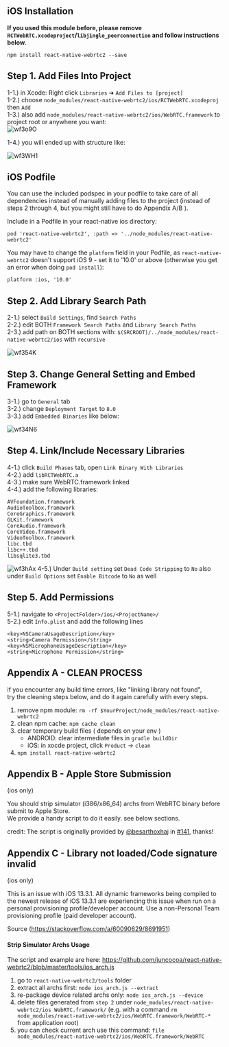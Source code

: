 ## iOS Installation

**If you used this module before, please remove `RCTWebRTC.xcodeproject`/`libjingle_peerconnection` and follow   instructions below.**

`npm install react-native-webrtc2 --save`  

## Step 1. Add Files Into Project

1-1.) in Xcode: Right click `Libraries` ➜ `Add Files to [project]`  
1-2.) choose `node_modules/react-native-webrtc2/ios/RCTWebRTC.xcodeproj` then `Add`  
1-3.) also add `node_modules/react-native-webrtc2/ios/WebRTC.framework` to project root or anywhere you want:  
![wf3o9O](https://s1.ax1x.com/2020/09/17/wf3o9O.png)

1-4.) you will ended up with structure like:  

![wf3WH1](https://s1.ax1x.com/2020/09/17/wf3WH1.png)

## iOS Podfile

You can use the included podspec in your podfile to take care of all dependencies instead of manually adding files to the project (instead of steps 2 through 4, but you might still have to do Appendix A/B ).

Include in a Podfile in your react-native ios directory:

```
pod 'react-native-webrtc2', :path => '../node_modules/react-native-webrtc2'
```

You may have to change the `platform` field in your Podfile, as `react-native-webrtc2` doesn't support iOS 9 - set it to '10.0' or above (otherwise you get an error when doing `pod install`):

```
platform :ios, '10.0'
```

## Step 2. Add Library Search Path

2-1.) select `Build Settings`, find `Search Paths`  
2-2.) edit BOTH `Framework Search Paths` and `Library Search Paths`  
2-3.) add path on BOTH sections with: `$(SRCROOT)/../node_modules/react-native-webrtc2/ios` with `recursive`  

![wf354K](https://s1.ax1x.com/2020/09/17/wf354K.png)

## Step 3. Change General Setting and Embed Framework

3-1.) go to `General` tab  
3-2.) change `Deployment Target` to `8.0`  
3-3.) add `Embedded Binaries` like below:  

![wf34N6](https://s1.ax1x.com/2020/09/17/wf34N6.png)


## Step 4. Link/Include Necessary Libraries


4-1.) click `Build Phases` tab, open `Link Binary With Libraries`  
4-2.) add `libRCTWebRTC.a`  
4-3.) make sure WebRTC.framework linked  
4-4.) add the following libraries:  

```
AVFoundation.framework
AudioToolbox.framework
CoreGraphics.framework
GLKit.framework
CoreAudio.framework
CoreVideo.framework
VideoToolbox.framework
libc.tbd
libc++.tbd
libsqlite3.tbd
```
![wf3hAx](https://s1.ax1x.com/2020/09/17/wf3hAx.png)
4-5.) Under `Build setting` set `Dead Code Stripping` to `No` also under `Build Options` set `Enable Bitcode` to `No` as well  



## Step 5. Add Permissions

5-1.) navigate to `<ProjectFolder>/ios/<ProjectName>/`  
5-2.) edit `Info.plist` and add the following lines

```
<key>NSCameraUsageDescription</key>
<string>Camera Permission</string>
<key>NSMicrophoneUsageDescription</key>
<string>Microphone Permission</string>
```

## Appendix A - CLEAN PROCESS

if you encounter any build time errors, like "linking library not found",  
try the cleaning steps below, and do it again carefully with every steps.

1. remove npm module: `rm -rf $YourProject/node_modules/react-native-webrtc2`  
2. clean npm cache: `npm cache clean`  
3. clear temporary build files ( depends on your env )    
    * ANDROID: clear intermediate files in `gradle buildDir`    
    * iOS: in xocde project, click `Product` -> `clean`    
4. `npm install react-native-webrtc2`  

## Appendix B - Apple Store Submission

(ios only)

You should strip simulator (i386/x86_64) archs from WebRTC binary before submit to Apple Store.  
We provide a handy script to do it easily. see below sections.

credit: The script is originally provided by [@besarthoxhaj](https://github.com/besarthoxhaj) in [#141](https://github.com/juncocoa/react-native-webrtc2/issues/141), thanks!

## Appendix C - Library not loaded/Code signature invalid

(ios only)

This is an issue with iOS 13.3.1. All dynamic frameworks being compiled to the newest release of iOS 13.3.1 are experiencing this issue when run on a personal provisioning profile/developer account. Use a non-Personal Team provisioning profile (paid developer account).

Source (https://stackoverflow.com/a/60090629/8691951)


#### Strip Simulator Archs Usage

The script and example are here: https://github.com/juncocoa/react-native-webrtc2/blob/master/tools/ios_arch.js

1. go to `react-native-webrtc2/tools` folder
2. extract all archs first: `node ios_arch.js --extract`
3. re-package device related archs only: `node ios_arch.js --device`
4. delete files generated from `step 2` under `node_modules/react-native-webrtc2/ios WebRTC.framework/` (e.g. with a command `rm node_modules/react-native-webrtc2/ios/WebRTC.framework/WebRTC-*` from application root)
5. you can check current arch use this command: `file node_modules/react-native-webrtc2/ios/WebRTC.framework/WebRTC`
